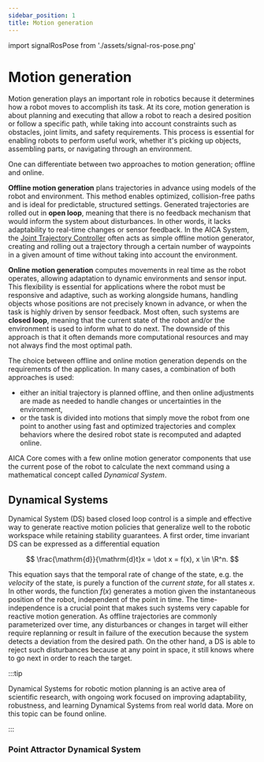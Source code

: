 ```yaml
---
sidebar_position: 1
title: Motion generation
---
```


import signalRosPose from './assets/signal-ros-pose.png'

# Motion generation

Motion generation plays an important role in robotics because it determines how a robot moves to accomplish its task. At
its core, motion generation is about planning and executing that allow a robot to reach a desired position or follow a
specific path, while taking into account constraints such as obstacles, joint limits, and safety requirements. This
process is essential for enabling robots to perform useful work, whether it's picking up objects, assembling parts, or
navigating through an environment.

One can differentiate between two approaches to motion generation; offline and online.

**Offline motion generation** plans trajectories in advance using models of the robot and environment. This method
enables optimized, collision-free paths and is ideal for predictable, structured settings. Generated trajectories are
rolled out in **open loop**, meaning that there is no feedback mechanism that would inform the system about
disturbances. In other words, it lacks adaptability to real-time changes or sensor feedback. In the AICA System, the
[Joint Trajectory Controller](../guides/jtc-guide.md) often acts as simple offline motion generator, creating and
rolling out a trajectory through a certain number of waypoints in a given amount of time without taking into account the
environment.

**Online motion generation** computes movements in real time as the robot operates, allowing adaptation to dynamic
environments and sensor input. This flexibility is essential for applications where the robot must be responsive and
adaptive, such as working alongside humans, handling objects whose positions are not precisely known in advance, or when
the task is highly driven by sensor feedback. Most often, such systems are **closed loop**, meaning that the current
state of the robot and/or the environment is used to inform what to do next. The downside of this approach is that it
often demands more computational resources and may not always find the most optimal path.

The choice between offline and online motion generation depends on the requirements of the application. In many cases, a
combination of both approaches is used:

- either an initial trajectory is planned offline, and then online adjustments are made as needed to handle changes or
  uncertainties in the environment,
- or the task is divided into motions that simply move the robot from one point to another using fast and optimized
  trajectories and complex behaviors where the desired robot state is recomputed and adapted online.

AICA Core comes with a few online motion generator components that use the current pose of the robot to calculate the
next command using a mathematical concept called _Dynamical System_.

## Dynamical Systems

Dynamical System (DS) based closed loop control is a simple and effective way to generate reactive motion policies that
generalize well to the robotic workspace while retaining stability guarantees. A first order, time invariant DS can be
expressed as a differential equation

$$
\frac{\mathrm{d}}{\mathrm{d}t}x = \dot x = f(x), x \in \R^n.
$$

This equation says that the temporal rate of change of the state, e.g. the _velocity_ of the state, is purely a function
of the _current state_, for all states $x$. In other words, the function $f(x)$ generates a motion given the
instantaneous position of the robot, independent of the point in time. The time-independence is a crucial point that
makes such systems very capable for reactive motion generation. As offline trajectories are commonly parameterized over
time, any disturbances or changes in target will either require replanning or result in failure of the execution because
the system detects a deviation from the desired path. On the other hand, a DS is able to reject such disturbances
because at any point in space, it still knows where to go next in order to reach the target.

:::tip

Dynamical Systems for robotic motion planning is an active area of scientific research, with ongoing work focused on
improving adaptability, robustness, and learning Dynamical Systems from real world data. More on this topic can be found
online.

<!-- TODO: link LfD at some point -->

:::

### Point Attractor Dynamical System


